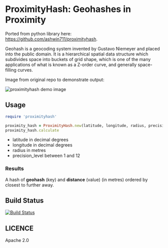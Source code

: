 # ProximityHash: Geohashes in Proximity

Ported from python library here: https://github.com/ashwin711/proximityhash.

Geohash is a geocoding system invented by Gustavo Niemeyer and placed into the public domain. It is a hierarchical
spatial data structure which subdivides space into buckets of grid shape, which is one of the many applications of
what is known as a Z-order curve, and generally space-filling curves.

Image from original repo to demonstrate output:

![proximityhash demo image](https://raw.github.com/ashwin711/proximityhash/master/images/proximityhash.png)
   
## Usage

```ruby
require 'proximityhash'

proximity_hash = ProximityHash.new(latitude, longitude, radius, precision_level)
proximity_hash.calculate
```

* latitude in decimal degrees
* longitude in decimal degrees
* radius in metres
* precision_level between 1 and 12

### Results

A hash of **geohash** (key) and **distance** (value) (in metres)  ordered by closest to further away.

## Build Status

[![Build Status](https://travis-ci.org/OLIOEX/proximityhash.svg)](https://travis-ci.org/OLIOEX/proximityhash)

## LICENCE

Apache 2.0
